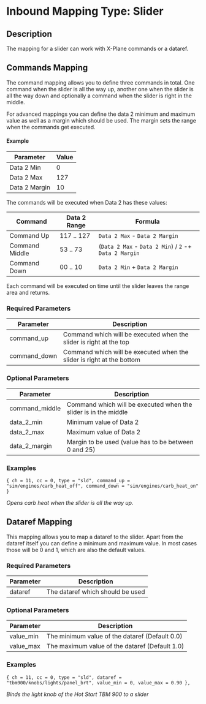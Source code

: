 # Inbound Mapping Type: Slider

## Description

The mapping for a slider can work with X-Plane commands or a dataref.

## Commands Mapping

The command mapping allows you to define three commands in total. One command when the slider is all the way up,
another one when the slider is all the way down and optionally a command when the slider is right in the middle.

For advanced mappings you can define the data 2 minimum and maximum value as well as a margin which should be used. The
margin sets the range when the commands get executed.

#### Example

| Parameter     | Value |
|---------------|-------|
| Data 2 Min    | 0     |
| Data 2 Max    | 127   |
| Data 2 Margin | 10    |

The commands will be executed when Data 2 has these values:

| Command        | Data 2 Range | Formula                                                |
|----------------|--------------|--------------------------------------------------------|
| Command Up     | 117 .. 127   | `Data 2 Max` - `Data 2 Margin`                         | 
| Command Middle | 53 .. 73     | (`Data 2 Max` - `Data 2 Min`) / `2` -+ `Data 2 Margin` | 
| Command Down   | 00 .. 10     | `Data 2 Min` + `Data 2 Margin`                         |

Each command will be executed on time until the slider leaves the range area and returns.

### Required Parameters

| Parameter    | Description                                                           |
|--------------|-----------------------------------------------------------------------|
| command_up   | Command which will be executed when the slider is right at the top    |
| command_down | Command which will be executed when the slider is right at the bottom |

### Optional Parameters

| Parameter      | Description                                                     |
|----------------|-----------------------------------------------------------------|
| command_middle | Command which will be executed when the slider is in the middle |
| data_2_min     | Minimum value of Data 2                                         |
| data_2_max     | Maximum value of Data 2                                         |
| data_2_margin  | Margin to be used (value has to be between 0 and 25)            |

### Examples

```
{ ch = 11, cc = 0, type = "sld", command_up = "sim/engines/carb_heat_off", command_down = "sim/engines/carb_heat_on" }
```
*Opens carb heat when the slider is all the way up.*

## Dataref Mapping

This mapping allows you to map a dataref to the slider. Apart from the dataref itself you can define a minimum and 
maximum value. In most cases those will be 0 and 1, which are also the default values. 

### Required Parameters

| Parameter | Description                      |
|-----------|----------------------------------|
| dataref   | The dataref which should be used |

### Optional Parameters

| Parameter | Description                                    |
|-----------|------------------------------------------------|
| value_min | The minimum value of the dataref (Default 0.0) |
| value_max | The maximum value of the dataref (Default 1.0) |

### Examples

```
{ ch = 11, cc = 0, type = "sld", dataref = "tbm900/knobs/lights/panel_brt", value_min = 0, value_max = 0.90 },
```

*Binds the light knob of the Hot Start TBM 900 to a slider*